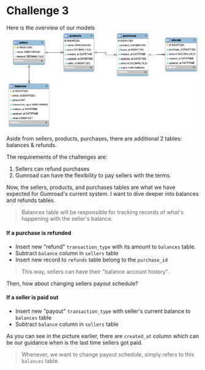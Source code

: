 # Challenge 3

Here is the overview of our models
![Current Schema](schema.png)

Aside from sellers, products, purchases, there are additional 2 tables: balances & refunds.

The requirements of the challenges are:

1. Sellers can refund purchases
2. Gumroad can have the flexibility to pay sellers with the terms.

Now, the sellers, products, and purchases tables are what we have expected for Gumroad's current system. I want to dive deeper into balances and refunds tables.

> Balances table will be responsible for tracking records of what's happening with the seller's balance.

#### If a purchase is refunded

- Insert new "refund" `transaction_type` with its amount to `balances` table.
- Subtract `balance` column in `sellers` table
- Insert new record to `refunds` table belong to the `purchase_id`

> This way, sellers can have their "balance account history".

Then, how about changing sellers payout schedule?

#### If a seller is paid out

- Insert new "payout" `transaction_type` with seller's current balance to `balances` table
- Subtract `balance` column in `sellers` table

As you can see in the picture earlier, there are `created_at` column which can be our guidance when is the last time sellers got paid.

> Whenever, we want to change payout schedule, simply refers to this `balances` table.

